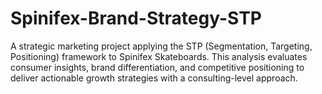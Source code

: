 # Spinifex-Brand-Strategy-STP
A strategic marketing project applying the STP (Segmentation, Targeting, Positioning) framework to Spinifex Skateboards. This analysis evaluates consumer insights, brand differentiation, and competitive positioning to deliver actionable growth strategies with a consulting-level approach.
